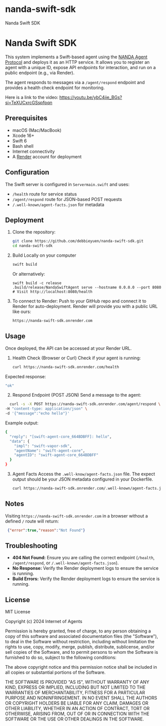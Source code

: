 # nanda-swift-sdk
Nanda Swift SDK

# Nanda Swift SDK
This system implements a Swift-based agent using the [NANDA Agent Protocol](https://github.com/projnanda/nanda-agent) and deploys it as an HTTP service. It allows you to register an agent with a unique ID, expose API endpoints for interaction, and run on a public endpoint (e.g., via Render).  

The agent responds to messages via a `/agent/respond` endpoint and provides a health check endpoint for monitoring.

Here is a link to the video: https://youtu.be/ybC4iie_BGs?si=TeXUCxrcGSspfpqn

## Prerequisites
- macOS (Mac/MacBook)
- Xcode 16+
- Swift 6
- Bash shell
- Internet connectivity
- A [Render](https://render.com/) account for deployment
  
## Configuration

The Swift server is configured in `Servermain.swift` and uses:
- `/health` route for service status
- `/agent/respond` route for JSON-based POST requests
- `/.well-known/agent-facts.json` for metadata

## Deployment

1. Clone the repository:
   ```bash
   git clone https://github.com/debbieyuen/nanda-swift-sdk.git
   cd nanda-swift-sdk
   ```
   
2. Build Locally on your computer
   ```bash
   swift build
   ```
   Or alternatively:

   ```
   swift build -c release
   .build/release/NandaSwiftAgent serve --hostname 0.0.0.0 --port 8080
   # Visit http://localhost:8080/health
   ```

3. To connect to Render: Push to your GitHub repo and connect it to Render for auto-deployment.
Render will provide you with a public URL like ours:
   ```bash
   https://nanda-swift-sdk.onrender.com
   ```
## Usage
Once deployed, the API can be accessed at your Render URL. 

1. Health Check (Browser or Curl)
   Check if your agent is running:
   ```bash
   curl https://nanda-swift-sdk.onrender.com/health
   ```
  Expected response: 
   ```bash
   "ok"
   ```
   
2. Respond Endpoint (POST JSON)
   Send a message to the agent:
  ```bash
    curl -s -X POST https://nanda-swift-sdk.onrender.com/agent/respond \
  -H "content-type: application/json" \
  -d '{"message":"echo hello"}'
  ```
  Example output: 
```bash
{
  "reply": "[swift-agent-core_664BDBFF]: hello",
  "data": {
    "impl": "swift-vapor-sdk",
    "agentName": "swift-agent-core",
    "agentID": "swift-agent-core_664BDBFF"
  }
}
```
3. Agent Facts
   Access the `.well-know/agent-facts.json` file. The expect output should be your JSON metadata configured in your Dockerfile.
   ```bash
   curl https://nanda-swift-sdk.onrender.com/.well-known/agent-facts.json
   ```

## Notes
  Visiting `https://nanda-swift-sdk.onrender.com` in a browser without a defined `/` route will return:
   ```json
    {"error":true,"reason":"Not Found"}
   ```

## Troubleshooting
* **404 Not Found:** Ensure you are calling the correct endpoint (`/health`, `/agent/respond`, or `/.well-known/agent-facts.json`).
* **No Response:** Verify the Render deployment logs to ensure the service is running.
* **Build Errors:** Verify the Render deployment logs to ensure the service is running.

## License

MIT License

Copyright (c) 2024 Internet of Agents

Permission is hereby granted, free of charge, to any person obtaining a copy
of this software and associated documentation files (the "Software"), to deal
in the Software without restriction, including without limitation the rights
to use, copy, modify, merge, publish, distribute, sublicense, and/or sell
copies of the Software, and to permit persons to whom the Software is
furnished to do so, subject to the following conditions:

The above copyright notice and this permission notice shall be included in all
copies or substantial portions of the Software.

THE SOFTWARE IS PROVIDED "AS IS", WITHOUT WARRANTY OF ANY KIND, EXPRESS OR
IMPLIED, INCLUDING BUT NOT LIMITED TO THE WARRANTIES OF MERCHANTABILITY,
FITNESS FOR A PARTICULAR PURPOSE AND NONINFRINGEMENT. IN NO EVENT SHALL THE
AUTHORS OR COPYRIGHT HOLDERS BE LIABLE FOR ANY CLAIM, DAMAGES OR OTHER
LIABILITY, WHETHER IN AN ACTION OF CONTRACT, TORT OR OTHERWISE, ARISING FROM,
OUT OF OR IN CONNECTION WITH THE SOFTWARE OR THE USE OR OTHER DEALINGS IN THE
SOFTWARE. 